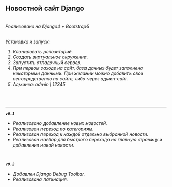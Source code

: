 <strong>Новостной сайт Django</strong><br />
-----------------------------------------------------------------------------------------------------------------------------------------------------------
<br />
<i>Реализовано на Django4 + Bootstrap5<br /><br />

<i>Установка и запуск:<br />
<ol>
<li>Клонировать репозиторий.</li>
<li>Создать виртуальное окружение.</li>
<li>Запустить отладочный сервер.</li>
<li>При первом заходе на сайт, база данных будет заполнена некоторыми данными. При желании можно добавить свои непосредственно на сайте, либо через админ-сайт.</li>
<li>Админка: admin | 12345</i> <br /><br /></li></ol><br />

-----------------------------------------------------------------------------------------------------------------------------------------------------------
<code><b>v0.1</b></code><br />   <ul><li>Реализовано добавление новых новостей.</li><li> Реализован переход по категориям.</li><li>Реализован переход к каждой отдельно выбранной новости.</li><li> Реализован навбар для быстрого перехода на главную страницу и добавления новой новости.</li></ul> <br />




<code><b>v0.2</b></code><br />
<ul><li>Добавлен Django Debug Toolbar.</li>
<li>Реализована пагинация.</li></ul>
